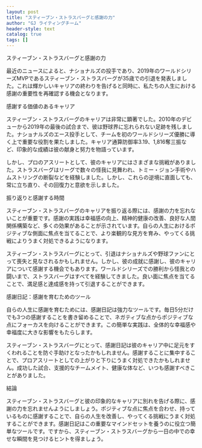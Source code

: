 ```yaml
---
layout: post
title: "スティーブン・ストラスバーグと感謝の力"
author: "GJ ライティングチーム"
header-style: text
catalog: true
tags: []
---
```


スティーブン・ストラスバーグと感謝の力

最近のニュースによると、ナショナルズの投手であり、2019年のワールドシリーズMVPであるスティーブン・ストラスバーグが35歳での引退を発表しました。これは輝かしいキャリアの終わりを告げると同時に、私たちの人生における感謝の重要性を再確認する機会となります。

感謝する価値のあるキャリア

スティーブン・ストラスバーグのキャリアは非常に顕著でした。2010年のデビューから2019年の最後の試合まで、彼は野球界に忘れられない足跡を残しました。ナショナルズのエース投手として、チームを初のワールドシリーズ優勝に導く上で重要な役割を果たしました。キャリア通算防御率3.19、1,816奪三振など、印象的な成績は彼の献身と努力を物語っています。

しかし、プロのアスリートとして、彼のキャリアにはさまざまな挑戦がありました。ストラスバーグはリーグで数々の怪我に見舞われ、トミー・ジョン手術やハムストリングの断裂などを経験しました。しかし、これらの逆境に直面しても、常に立ち直り、その回復力と意欲を示しました。

振り返りと感謝する時間

スティーブン・ストラスバーグのキャリアを振り返る際には、感謝の力を忘れないことが重要です。感謝の実践は幸福感の向上、精神的健康の改善、良好な人間関係構築など、多くの効果があることが示されています。自らの人生におけるポジティブな側面に焦点を当てることで、より楽観的な見方を育み、やってくる挑戦によりうまく対処できるようになります。

スティーブン・ストラスバーグにとって、引退はナショナルズや野球ファンにとって喪失と見なされるかもしれません。しかし、彼の成就に感謝し、彼のキャリアについて感謝する機会でもあります。ワールドシリーズでの勝利から怪我との闘いまで、ストラスバーグはすべてを経験してきました。良い面に焦点を当てることで、満足感と達成感を持って引退することができます。

感謝日記：感謝を育むためのツール

自らの人生に感謝を育むためには、感謝日記は強力なツールです。毎日5分だけでも3つの感謝することを書き留めることで、ネガティブな点からポジティブな点にフォーカスを向けることができます。この簡単な実践は、全体的な幸福感や幸福度に大きな影響をもたらします。

スティーブン・ストラスバーグにとって、感謝日記は彼のキャリア中に足元をすくわれることを防ぐ手助けとなったかもしれません。感謝することに集中することで、プロアスリートとしての上がりと下りにうまく対処できたかもしれません。成功した試合、支援的なチームメイト、健康な体など、いつも感謝すべきことがありました。

結論

スティーブン・ストラスバーグと彼の印象的なキャリアに別れを告げる際に、感謝の力を忘れませんようにしましょう。ポジティブな点に焦点を合わせ、持っているものに感謝することで、自らの人生を改善し、やってくる挑戦にうまく対処することができます。感謝日記はこの重要なマインドセットを養うのに役立つ簡単なツールです。ですから、スティーブン・ストラスバーグから一日の中での幸せな瞬間を見つけるヒントを得ましょう。